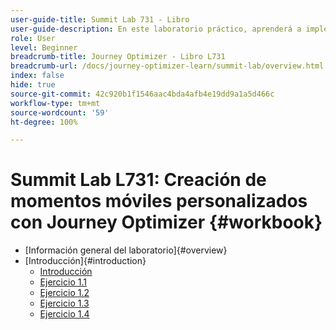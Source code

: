 ```yaml
---
user-guide-title: Summit Lab 731 - Libro
user-guide-description: En este laboratorio práctico, aprenderá a implementar una estrategia de marketing multicanal que incluya campañas y recorridos de mensajería en la aplicación, notificaciones push, SMS y correo electrónico en Adobe Journey Optimizer.
role: User
level: Beginner
breadcrumb-title: Journey Optimizer - Libro L731
breadcrumb-url: /docs/journey-optimizer-learn/summit-lab/overview.html
index: false
hide: true
source-git-commit: 42c920b1f1546aac4bda4afb4e19dd9a1a5d466c
workflow-type: tm+mt
source-wordcount: '59'
ht-degree: 100%

---
```



# Summit Lab L731: Creación de momentos móviles personalizados con Journey Optimizer {#workbook}

+ [Información general del laboratorio]{#overview}
+ [Introducción]{#introduction}
   + [Introducción](/help/summit/l731-lab-workbook/Introduction/introduction.md)
   + [Ejercicio 1.1](/help/summit/l731-lab-workbook/Introduction/exercise-1-1.md)
   + [Ejercicio 1.2](/help/summit/l731-lab-workbook/Introduction/exercise-1-2.md)
   + [Ejercicio 1.3](/help/summit/l731-lab-workbook/Introduction/exercise-1-3.md)
   + [Ejercicio 1.4](/help/summit/l731-lab-workbook/Introduction/exercise-1-4.md)
